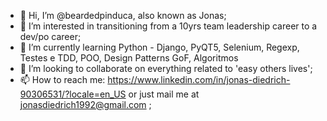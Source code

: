 
- 👋 Hi, I’m @beardedpinduca, also known as Jonas;
- 👀 I’m interested in transitioning from a 10yrs team leadership career to a dev/po career;
- 🌱 I’m currently learning Python - Django, PyQT5, Selenium, Regexp, Testes e TDD, POO, Design Patterns GoF, Algoritmos
- 💞️ I’m looking to collaborate on everything related to 'easy others lives';
- 📫 How to reach me: https://www.linkedin.com/in/jonas-diedrich-90306531/?locale=en_US or just mail me at jonasdiedrich1992@gmail.com ;
